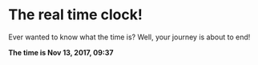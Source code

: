 # The real time clock!

Ever wanted to know what the time is? Well, your journey is about to end!

**The time is Nov 13, 2017, 09:37**